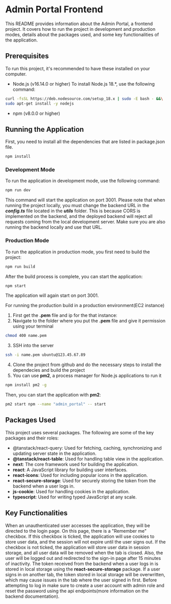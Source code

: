 # Admin Portal Frontend

This README provides information about the Admin Portal, a frontend project. It covers how to run the project in development and production modes, details about the packages used, and some key functionalities of the application.

## Prerequisites

To run this project, it's recommended to have these installed on your computer.

- Node.js (v16.14.0 or higher)
  To install Node.js 18.\*, use the following command:

```bash
curl -fsSL https://deb.nodesource.com/setup_18.x | sudo -E bash - &&\
sudo apt-get install -y nodejs
```

- npm (v8.0.0 or higher)

## Running the Application

First, you need to install all the dependencies that are listed in package.json file.

```bash
npm install
```

### Development Mode

To run the application in development mode, use the following command:

```bash
npm run dev
```

This command will start the application on port 3001.
Please note that when running the project locally, you must change the backend URL in the **_config.ts_** file located in the **_utils_** folder. This is because CORS is implemented on the backend, and the deployed backend will reject all requests coming from the local development server. Make sure you are also running the backend locally and use that URL.

### Production Mode

To run the application in production mode, you first need to build the project:

```bash
npm run build
```

After the build process is complete, you can start the application:

```bash
npm start
```

The application will again start on port 3001.

For running the production build in a production environment(EC2 instance)

1. First get the **.pem** file and ip for the that instance:
2. Navigate to the folder where you put the **.pem** file and give it permission using your terminal

```bash
chmod 400 name.pem
```

3. SSH into the server

```bash
ssh -i name.pem ubuntu@123.45.67.89
```

4. Clone the project from github and do the necessary steps to install the dependecies and build the project
5. You can use **pm2**, a process manager for Node.js applications to run it

```bash
npm install pm2 -g
```

Then, you can start the application with **pm2**:

```bash
pm2 start npm --name "admin_portal" -- start
```

## Packages Used

This project uses several packages. The following are some of the key packages and their roles:

- @tanstack/react-query: Used for fetching, caching, synchronizing and updating server state in the application.
- **@tanstack/react-table**: Used for handling table view in the application.
- **next**: The core framework used for building the application.
- **react**: A JavaScript library for building user interfaces.
- **react-icons**: Used for including popular icons in the application.
- **react-secure-storage**: Used for securely storing the token from the backend when a user logs in.
- **js-cookie**: Used for handling cookies in the application.
- **typescript**: Used for writing typed JavaScript at any scale.

## Key Functionalities

When an unauthenticated user accesses the application, they will be directed to the login page. On this page, there is a "Remember me" checkbox. If this checkbox is ticked, the application will use cookies to store user data, and the session will not expire until the user signs out. If the checkbox is not ticked, the application will store user data in session storage, and all user data will be removed when the tab is closed. Also, the user will be logged out and redirected to the sign-in page after 15 minutes of inactivity.
The token received from the backend when a user logs in is stored in local storage using the **react-secure-storage** package. If a user signs in on another tab, the token stored in local storage will be overwritten, which may cause issues in the tab where the user signed in first.
Before attempting to log in make sure to create a user account with admin role and reset the password using the api endpoints(more information on the backend documentation).

